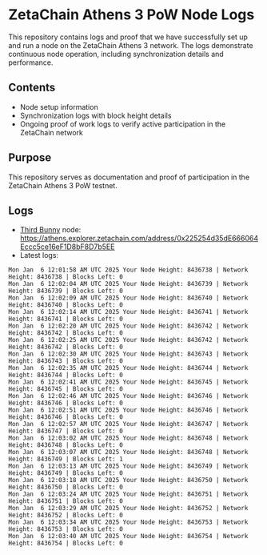 # ZetaChain Athens 3 PoW Node Logs
This repository contains logs and proof that we have successfully set up and run a node on the ZetaChain Athens 3 network. The logs demonstrate continuous node operation, including synchronization details and performance.

## Contents
- Node setup information
- Synchronization logs with block height details
- Ongoing proof of work logs to verify active participation in the ZetaChain network

## Purpose
This repository serves as documentation and proof of participation in the ZetaChain Athens 3 PoW testnet.

## Logs

- [Third Bunny](https://thirdbunny.xyz/) node: https://athens.explorer.zetachain.com/address/0x225254d35dE666064Eccc5ce16eF1D8bF8D7b5EE
- Latest logs:
```
Mon Jan  6 12:01:58 AM UTC 2025 Your Node Height: 8436738 | Network Height: 8436738 | Blocks Left: 0
Mon Jan  6 12:02:04 AM UTC 2025 Your Node Height: 8436739 | Network Height: 8436739 | Blocks Left: 0
Mon Jan  6 12:02:09 AM UTC 2025 Your Node Height: 8436740 | Network Height: 8436740 | Blocks Left: 0
Mon Jan  6 12:02:14 AM UTC 2025 Your Node Height: 8436741 | Network Height: 8436741 | Blocks Left: 0
Mon Jan  6 12:02:20 AM UTC 2025 Your Node Height: 8436742 | Network Height: 8436742 | Blocks Left: 0
Mon Jan  6 12:02:25 AM UTC 2025 Your Node Height: 8436742 | Network Height: 8436742 | Blocks Left: 0
Mon Jan  6 12:02:30 AM UTC 2025 Your Node Height: 8436743 | Network Height: 8436743 | Blocks Left: 0
Mon Jan  6 12:02:35 AM UTC 2025 Your Node Height: 8436744 | Network Height: 8436744 | Blocks Left: 0
Mon Jan  6 12:02:41 AM UTC 2025 Your Node Height: 8436745 | Network Height: 8436745 | Blocks Left: 0
Mon Jan  6 12:02:46 AM UTC 2025 Your Node Height: 8436746 | Network Height: 8436746 | Blocks Left: 0
Mon Jan  6 12:02:51 AM UTC 2025 Your Node Height: 8436746 | Network Height: 8436746 | Blocks Left: 0
Mon Jan  6 12:02:57 AM UTC 2025 Your Node Height: 8436747 | Network Height: 8436747 | Blocks Left: 0
Mon Jan  6 12:03:02 AM UTC 2025 Your Node Height: 8436748 | Network Height: 8436748 | Blocks Left: 0
Mon Jan  6 12:03:07 AM UTC 2025 Your Node Height: 8436748 | Network Height: 8436749 | Blocks Left: 1
Mon Jan  6 12:03:13 AM UTC 2025 Your Node Height: 8436749 | Network Height: 8436749 | Blocks Left: 0
Mon Jan  6 12:03:18 AM UTC 2025 Your Node Height: 8436750 | Network Height: 8436750 | Blocks Left: 0
Mon Jan  6 12:03:24 AM UTC 2025 Your Node Height: 8436751 | Network Height: 8436751 | Blocks Left: 0
Mon Jan  6 12:03:29 AM UTC 2025 Your Node Height: 8436752 | Network Height: 8436752 | Blocks Left: 0
Mon Jan  6 12:03:34 AM UTC 2025 Your Node Height: 8436753 | Network Height: 8436753 | Blocks Left: 0
Mon Jan  6 12:03:40 AM UTC 2025 Your Node Height: 8436754 | Network Height: 8436754 | Blocks Left: 0
```
